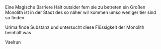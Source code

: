 Eine Magische Barriere Hält outsider fern sie zu betreten
ein Großen Monolith ist in der Stadt 
des so näher wir kommen umso weniger tier sind so finden


Urima finde Substanz und untersucht diese Flüssigkeit
der Monolith beinhält was

Vaelrun